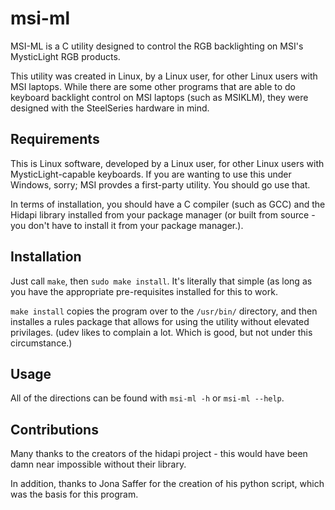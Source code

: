 # msi-ml
MSI-ML is a C utility designed to control the RGB backlighting on MSI's MysticLight RGB products.

This utility was created in Linux, by a Linux user, for other Linux users with MSI laptops. While there are some other programs that are able to do keyboard backlight control on MSI laptops (such as MSIKLM), they were designed with the SteelSeries hardware in mind.


## Requirements
This is Linux software, developed by a Linux user, for other Linux users with MysticLight-capable keyboards. If you are wanting to use this under Windows, 
sorry; MSI provdes a first-party utility. You should go use that.

In terms of installation, you should have a C compiler (such as GCC) and the Hidapi library installed from your package manager (or built from source - you don't have to install it from your package manager.). 


## Installation
Just call `make`, then `sudo make install`. It's literally that simple (as long as you have the appropriate pre-requisites installed for this to work.

`make install` copies the program over to the `/usr/bin/` directory, and then installes a rules package that allows for using the utility without elevated privilages. (udev likes to complain a lot. Which is good, but not under this circumstance.)


## Usage
All of the directions can be found with `msi-ml -h` or `msi-ml --help`.


## Contributions
Many thanks to the creators of the hidapi project - this would have been damn near impossible without their library.

In addition, thanks to Jona Saffer for the creation of his python script, which was the basis for this program.
